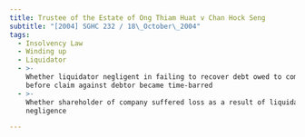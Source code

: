 ```yaml
---
title: Trustee of the Estate of Ong Thiam Huat v Chan Hock Seng
subtitle: "[2004] SGHC 232 / 18\_October\_2004"
tags:
  - Insolvency Law
  - Winding up
  - Liquidator
  - >-
    Whether liquidator negligent in failing to recover debt owed to company
    before claim against debtor became time-barred
  - >-
    Whether shareholder of company suffered loss as a result of liquidator\'s
    negligence

---
```


